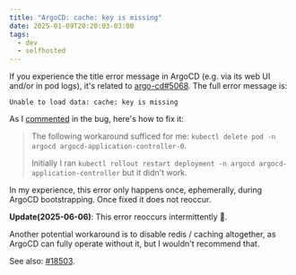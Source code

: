 ```yaml
---
title: "ArgoCD: cache: key is missing"
date: 2025-01-09T20:20:03-03:00
tags:
  - dev
  - selfhosted
---
```


If you experience the title error message in ArgoCD (e.g. via its web UI and/or
in pod logs), it's related to
[argo-cd#5068](https://github.com/argoproj/argo-cd/issues/5068). The full error
message is:

```
Unable to load data: cache: key is missing
```

As I
[commented](https://github.com/argoproj/argo-cd/issues/5068#issuecomment-2580878251)
in the bug, here's how to fix it:

> The following workaround sufficed for me: `kubectl delete pod -n argocd
> argocd-application-controller-0`.
>
> Initially I ran `kubectl rollout restart deployment -n argocd
argocd-application-controller` but it didn't work.

In my experience, this error only happens once, ephemerally, during ArgoCD
bootstrapping. Once fixed it does not reoccur.

**Update(2025-06-06)**: This error reoccurs intermittently 🤷.

Another potential workaround is to disable redis / caching altogether, as ArgoCD
can fully operate without it, but I wouldn't recommend that.

See also: [#18503](https://github.com/argoproj/argo-cd/issues/18503).
